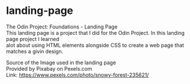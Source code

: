 # landing-page
The Odin Project: Foundations - Landing Page  
   This landing page is a project that I did for the Odin Project. In this landing page project I learned  
   alot about using HTML elements alongside CSS to create a web page that matches a givin design.   
  
  
  
   Source of the Image used in the landing page  
   Provided by Pixabay on Pexels.com  
   Link: https://www.pexels.com/photo/snowy-forest-235621/  